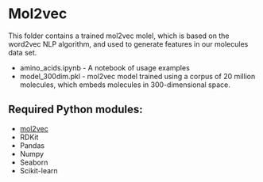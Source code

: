 # Mol2vec

This folder contains a trained mol2vec molel, which is based on the word2vec NLP algorithm, and used to generate features in our molecules data set.

- amino_acids.ipynb - A notebook of usage examples
- model_300dim.pkl - mol2vec model trained using a corpus of 20 million molecules, which embeds molecules in 300-dimensional space.

## Required Python modules:

- [mol2vec](https://github.com/samoturk/mol2vec)
- RDKit
- Pandas
- Numpy
- Seaborn
- Scikit-learn
